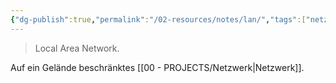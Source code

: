 ```yaml
---
{"dg-publish":true,"permalink":"/02-resources/notes/lan/","tags":["netzwerk"],"noteIcon":"","updated":"2024-07-10T14:57:43.000+02:00"}
---
```


> Local Area Network.

Auf ein Gelände beschränktes [[00 - PROJECTS/Netzwerk\|Netzwerk]].